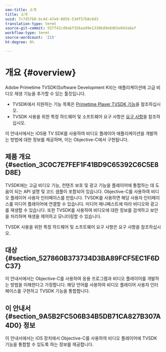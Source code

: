 ```yaml
---
seo-title: 소개
title: 소개
uuid: 7c7d5fb0-bc4d-47e9-8856-53df57b8c6d3
translation-type: tm+mt
source-git-commit: 557f42cd9a6f356aa99e13386d9e8d65e043a6af
workflow-type: tm+mt
source-wordcount: '215'
ht-degree: 0%

---
```



# 개요 {#overview}

Adobe Primetime TVSDK(Software Development Kit)는 애플리케이션에 고급 비디오 재생 기능을 추가할 수 있는 툴킷입니다.

* TVSDK에서 지원하는 기능 목록은 [Primetime Player TVSDK 기능](../../ios-3x-introduction/ios-3x-overview/ios-3x-overview-of-the-player.md)을 참조하십시오.
* TVSDK 사용을 위한 특정 하드웨어 및 소프트웨어 요구 사항은 [요구 사항](../../ios-3x-introduction/ios-3x-requirements.md)을 참조하십시오.

이 안내서에서는 iOS용 TV SDK를 사용하여 비디오 플레이어 애플리케이션을 개발하는 방법에 대한 정보를 제공하며, 이는 Objective-C에서 구현됩니다.

## 제품 개요 {#section_3C0C7E7FEF1F41BD9C65392C6C5E8D8E}

TVSDK에는 고급 비디오 기능, 컨텐츠 보호 및 광고 기능을 플레이어에 통합하는 데 도움이 되는 API 설명 및 코드 샘플이 포함되어 있습니다. Objective-C를 사용하여 비디오 플레이어 사용자 인터페이스를 만듭니다. TVSDK를 사용하면 해당 사용자 인터페이스를 미디어 플레이어에 연결할 수 있습니다. 미디어 매니페스트에 따라 비디오와 광고를 재생할 수 있습니다. 또한 TVSDK를 사용하여 비디오에 대한 정보를 검색하고 보안을 처리하며 재생을 제어하고 모니터링할 수 있습니다.

TVSDK 사용을 위한 특정 하드웨어 및 소프트웨어 요구 사항은 요구 사항을 참조하십시오.

## 대상 {#section_527860B373734D3BA89FCF5EC1F6DC37}

이 안내서에서는 Objective-C를 사용하여 응용 프로그램과 비디오 플레이어를 개발하는 방법을 이해한다고 가정합니다. 해당 언어를 사용하여 비디오 플레이어 사용자 인터페이스를 구현하고 TVSDK 기능을 통합합니다.

## 이 안내서 {#section_9A5B2FC506B34B5DB71CA827B307A4D0} 정보

이 안내서에서는 iOS 장치에서 Objective-C를 사용하여 비디오 플레이어에 TVSDK 기능을 통합할 수 있도록 하는 정보를 제공합니다.